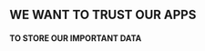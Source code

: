<StandardTab choosen="security" />

<div class="text-center font-bold h-full overflow-y-auto m-4 mt-40">
  <h2>WE WANT TO TRUST OUR APPS</h2>
  <h4 class="text-gray-400">TO STORE OUR IMPORTANT DATA</h4>
</div>

<!--
Time: 10:00

- bila membuat enterprise apps pasti harus memikirkan sisi keamanan data
-->